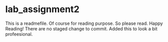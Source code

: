 # lab_assignment2

This is a readmefile. Of course for reading purpose. So please read. Happy Reading!
There are no staged change to commit.
Added this to look a bit profeesional.